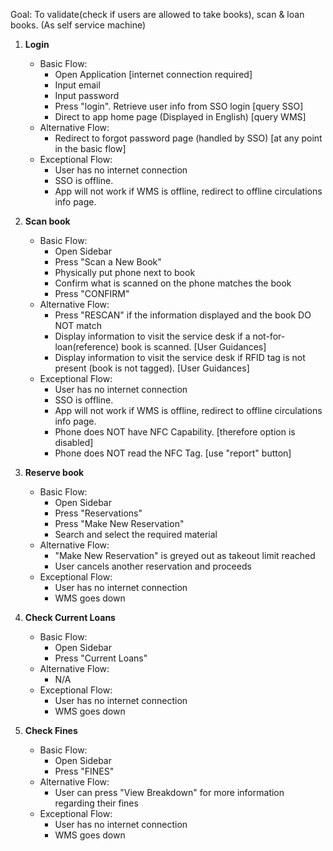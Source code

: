 Goal: To validate(check if users are allowed to take books), scan & loan books. (As self service machine)

1. **Login**
   * Basic Flow:
     * Open Application [internet connection required]
     * Input email
     * Input password
     * Press "login". Retrieve user info from SSO login [query SSO]
     * Direct to app home page (Displayed in English) [query WMS]
   * Alternative Flow:
     * Redirect to forgot password page (handled by SSO) [at any point in the basic flow]
   * Exceptional Flow:
     * User has no internet connection
     * SSO is offline.
     * App will not work if WMS is offline, redirect to offline circulations info page.

1. **Scan book**
   * Basic Flow:
     * Open Sidebar
     * Press "Scan a New Book"
     * Physically put phone next to book
     * Confirm what is scanned on the phone matches the book
     * Press "CONFIRM"
   * Alternative Flow:
     * Press "RESCAN" if the information displayed and the book DO NOT match
     * Display information to visit the service desk if a not-for-loan(reference) book is scanned. [User Guidances]
     * Display information to visit the service desk if RFID tag is not present (book is not tagged). [User Guidances]
   * Exceptional Flow:
     * User has no internet connection
     * SSO is offline.
     * App will not work if WMS is offline, redirect to offline circulations info page.
     * Phone does NOT have NFC Capability. [therefore option is disabled]
     * Phone does NOT read the NFC Tag. [use "report" button]

1. **Reserve book**
   * Basic Flow:
     * Open Sidebar
     * Press "Reservations"
     * Press "Make New Reservation"
     * Search and select the required material
   * Alternative Flow:
     * "Make New Reservation" is greyed out as takeout limit reached
     * User cancels another reservation and proceeds
   * Exceptional Flow:
     * User has no internet connection
     * WMS goes down

1. **Check Current Loans**
   * Basic Flow:
     * Open Sidebar
     * Press "Current Loans"
   * Alternative Flow:
     * N/A
   * Exceptional Flow:
     * User has no internet connection
     * WMS goes down

1. **Check Fines**
   * Basic Flow:
     * Open Sidebar
     * Press "FINES"
   * Alternative Flow:
     * User can press "View Breakdown" for more information regarding their fines
   * Exceptional Flow:
     * User has no internet connection
     * WMS goes down
